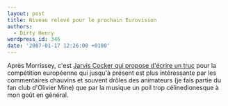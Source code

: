 ```yaml
---
layout: post
title: Niveau relevé pour le prochain Eurovision
authors:
  - Dirty Henry
wordpress_id: 346
date: '2007-01-17 12:26:00 +0100'
---
```

Après Morrissey, c'est [Jarvis Cocker qui propose d'écrire un truc](http://www.nme.com/news/25881) pour la compétition européenne qui jusqu'à présent est plus intéressante par les commentaires chauvins et souvent drôles des animateurs (je fais partie du fan club d'Olivier Mine) que par la musique un poil trop célinedionesque à mon goût en général.
